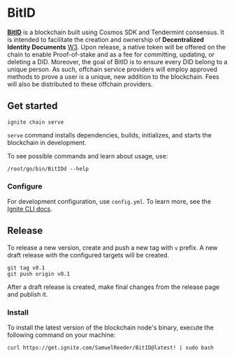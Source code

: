 # BitID
[**BitID**](https://bitidchain.org/) is a blockchain built using Cosmos SDK and Tendermint consensus. It is intended to facilitate the creation and ownership of **Decentralized Identity Documents** [W3](https://www.w3.org/TR/did-core/). Upon release, a native token will be offered on the chain to enable Proof-of-stake and as a fee for committing, updating, or deleting a DID. Moreover, the goal of BitID is to ensure every DID belong to a unique person. As such, offchain service providers will employ approved methods to prove a user is a unique, new addition to the blockchain. Fees will also be distributed to these offchain providers.

## Get started

```
ignite chain serve
```

`serve` command installs dependencies, builds, initializes, and starts the blockchain in development.

To see possible commands and learn about usage, use:
```
/root/go/bin/BitIDd --help
```


### Configure

For development configuration, use `config.yml`. To learn more, see the [Ignite CLI docs](https://docs.ignite.com).

## Release
To release a new version, create and push a new tag with `v` prefix. A new draft release with the configured targets will be created.

```
git tag v0.1
git push origin v0.1
```

After a draft release is created, make final changes from the release page and publish it.

### Install
To install the latest version of the blockchain node's binary, execute the following command on your machine:

```
curl https://get.ignite.com/SamuelReeder/BitID@latest! | sudo bash
```
